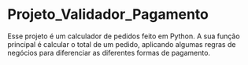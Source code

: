 # Projeto_Validador_Pagamento
Esse projeto é um calculador de pedidos feito em Python. A sua função principal é calcular o total de um pedido, aplicando algumas regras de negócios para diferenciar as diferentes formas de pagamento.
